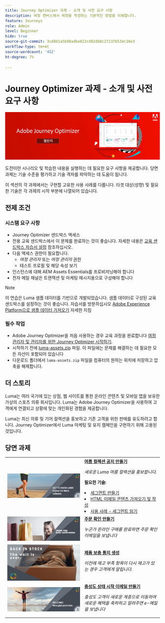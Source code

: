 ```yaml
---
title: Journey Optimizer 과제 - 소개 및 사전 요구 사항
description: 여정 캔버스에서 여정을 작성하는 기본적인 방법을 이해합니다.
feature: Journeys
role: Admin
level: Beginner
hide: true
source-git-commit: 3cd8b1a5b98adbe822cd82db8c27137b534c16e3
workflow-type: tm+mt
source-wordcount: '452'
ht-degree: 7%

---
```



# Journey Optimizer 과제 - 소개 및 사전 요구 사항

![AJO Challents 배너](./assets/ajo-banner-challenges.png)

도전이란 시나리오 및 학습한 내용을 실행하는 데 필요한 요구 사항을 제공합니다. 당면 과제는 기술 수준을 평가하고 기술 격차를 파악하는 데 도움이 됩니다.

이 섹션의 각 과제에서는 구현할 고유한 사용 사례를 다룹니다. 타겟 대상(성향) 및 필요한 기술은 각 과제의 시작 부분에 나열되어 있습니다.

## 전제 조건

### 시스템 요구 사항

* Journey Optimizer 샌드박스 액세스
* 전용 교육 샌드박스에서 이 문제를 완료하는 것이 좋습니다. 자세한 내용은 [교육 샌드박스 자습서 설정](https://experienceleague.adobe.com//docs/journey-optimizer-learn/configure-a-training-sandbox/introduction-and-prerequisites.html) 참조하십시오.
* 다음 액세스 권한이 필요합니다.
   * *여정 관리자* 또는 *여정 관리자* 권한
   * 테스트 프로필 및 해당 속성 보기
* 인스턴스에 대해 AEM Assets Essentials를 프로비저닝해야 합니다
* 전자 메일 채널은 트랜잭션 및 마케팅 메시지용으로 구성해야 합니다

>[!NOTE]
> 이 연습은 Luma 샘플 데이터를 기반으로 개발되었습니다. 샘플 데이터로 구성된 교육 샌드박스를 설정하는 것이 좋습니다. 자습서를 방문하십시오 [Adobe Experience Platform으로 샘플 데이터 가져오기](https://experienceleague.adobe.com/docs/platform-learn/tutorials/import-sample-data.html?lang=en) 자세한 지침

### 필수 작업

* Adobe Journey Optimizer을 처음 사용하는 경우 교육 과정을 완료합니다 [여정 관리자 및 관리자를 위한 Journey Optimizer 시작하기](https://experienceleague.adobe.com/?recommended=JourneyOptimizer-U-1-2021.1).
* 시작하기 전에 [luma-assets.zip](/help/challenges/assets/email-assets/luma-assets.zip) 파일. 이 파일에는 문제를 해결하는 데 필요한 모든 자산이 포함되어 있습니다
* 다운로드 폴더에서 `luma-assets.zip` 파일을 컴퓨터의 원하는 위치에 저장하고 압축을 해제합니다.

## 더 스토리

Luma는 여러 국가에 있는 상점, 웹 사이트를 통한 온라인 콘텐츠 및 모바일 앱을 보유한 가상의 스포츠 의류 회사입니다. Luma는 Adobe Journey Optimizer을 사용하여 고객에게 연결되고 상황에 맞는 개인화된 경험을 제공합니다.

Luma는 최신 의류 및 기어 컬렉션을 홍보하고 기존 고객을 위한 판매를 유도하려고 합니다. Journey Optimizer에서 Luma 마케팅 및 유지 캠페인을 구현하기 위해 고용된 것입니다.

## 당면 과제

<table>
<tr>
<td>
 <div>
      <a href="summer-collection-announcement-challenge.md">
        <img alt="여름 컬렉션 발표용 이미지" src="./assets/email-assets/luma-transactional-onboarding-3.png"/>
      </a>
      </div>
  </td>
  <td>
   <a href="summer-collection-announcement-challenge.md">
    <strong>여름 컬렉션 공지 만들기 </strong>
    </a>
      <p>
      <em>새로운 Luma 여름 컬렉션을 홍보합니다. </em>
      <p>
      <b>필요한 기술:</b>
      <li><a href="https://experienceleague.adobe.com/docs/journey-optimizer-learn/tutorials/profiles-segments-subscriptions/create-segments.html"> 세그먼트 만들기</li>
      <li><a href="https://experienceleague.adobe.com/docs/journey-optimizer-learn/tutorials/create-messages/create-emails/import-and-author-html-email-content.html">HTML 이메일 콘텐츠 가져오기 및 작성</li>
      <li><a href="https://experienceleague.adobe.com/docs/journey-optimizer-learn/tutorials/create-journeys/use-case-read-segment.html">사용 사례 - 세그먼트 읽기</li>
  </td>
  </tr>
  <tr>
  <td>
  <div>
    <a href="order-confirmation-challenge.md">
      <img alt="Luma 이메일" src="./assets/email-assets/luma-transactional-order-confirmation.png"/>
    </a>
  </td>
  <td>
      <a href="order-confirmation-challenge.md">
    <strong>주문 확인 만들기</strong>
    </a>
    <div>
    <p>
    <em>누군가 온라인 구매를 완료하면 주문 확인 이메일을 보냅니다
    </em>
    <p>
  </td>
  </tr>
  <tr>
    <td>
    <div>
    <a href="product-replenishment-challenge.md">
      <img alt="Luma 웹 사이트" src="./assets/email-assets/luma-ProductReplenishment.png"/>
    </a>
    </div>
    <td>
    <div >
      <a href="product-replenishment-challenge.md">
    <strong>제품 보충 통지 생성 </strong>
    </a>
    </div>
    <p>
    <em>이전에 재고 부족 항목이 다시 재고가 있는 경우 고객에게 알립니다.</em>
    <p>
  </td>
  </tr>
  <tr>
    <td>
    <div>
    <a href="loyalty-status-welcome-email-challenge.md">
      <img alt="시작" src="./assets/email-assets/luma-transactional-onboarding-1.png"/>
    </a>
    </div>
    <td>
    <div >
      <a href="loyalty-status-welcome-email-challenge.md">
    <strong>충성도 상태 시작 이메일 만들기 </strong>
    </a>
    </div>
    <p>
    <em>충성도 고객이 새로운 계층으로 이동하여 새로운 혜택을 축하하고 알려주면 e-메일을 보냅니다</em>
    <p>
  </td>
  </tr>
</table>
